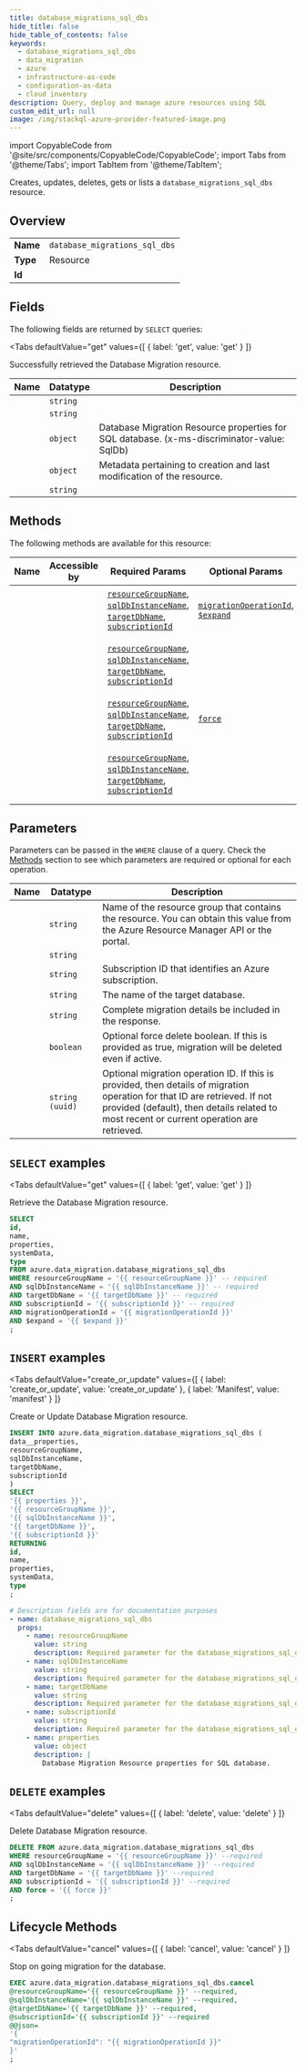 ```yaml
--- 
title: database_migrations_sql_dbs
hide_title: false
hide_table_of_contents: false
keywords:
  - database_migrations_sql_dbs
  - data_migration
  - azure
  - infrastructure-as-code
  - configuration-as-data
  - cloud inventory
description: Query, deploy and manage azure resources using SQL
custom_edit_url: null
image: /img/stackql-azure-provider-featured-image.png
---
```


import CopyableCode from '@site/src/components/CopyableCode/CopyableCode';
import Tabs from '@theme/Tabs';
import TabItem from '@theme/TabItem';

Creates, updates, deletes, gets or lists a <code>database_migrations_sql_dbs</code> resource.

## Overview
<table><tbody>
<tr><td><b>Name</b></td><td><code>database_migrations_sql_dbs</code></td></tr>
<tr><td><b>Type</b></td><td>Resource</td></tr>
<tr><td><b>Id</b></td><td><CopyableCode code="azure.data_migration.database_migrations_sql_dbs" /></td></tr>
</tbody></table>

## Fields

The following fields are returned by `SELECT` queries:

<Tabs
    defaultValue="get"
    values={[
        { label: 'get', value: 'get' }
    ]}
>
<TabItem value="get">

Successfully retrieved the Database Migration resource.

<table>
<thead>
    <tr>
    <th>Name</th>
    <th>Datatype</th>
    <th>Description</th>
    </tr>
</thead>
<tbody>
<tr>
    <td><CopyableCode code="id" /></td>
    <td><code>string</code></td>
    <td></td>
</tr>
<tr>
    <td><CopyableCode code="name" /></td>
    <td><code>string</code></td>
    <td></td>
</tr>
<tr>
    <td><CopyableCode code="properties" /></td>
    <td><code>object</code></td>
    <td>Database Migration Resource properties for SQL database. (x-ms-discriminator-value: SqlDb)</td>
</tr>
<tr>
    <td><CopyableCode code="systemData" /></td>
    <td><code>object</code></td>
    <td>Metadata pertaining to creation and last modification of the resource.</td>
</tr>
<tr>
    <td><CopyableCode code="type" /></td>
    <td><code>string</code></td>
    <td></td>
</tr>
</tbody>
</table>
</TabItem>
</Tabs>

## Methods

The following methods are available for this resource:

<table>
<thead>
    <tr>
    <th>Name</th>
    <th>Accessible by</th>
    <th>Required Params</th>
    <th>Optional Params</th>
    <th>Description</th>
    </tr>
</thead>
<tbody>
<tr>
    <td><a href="#get"><CopyableCode code="get" /></a></td>
    <td><CopyableCode code="select" /></td>
    <td><a href="#parameter-resourceGroupName"><code>resourceGroupName</code></a>, <a href="#parameter-sqlDbInstanceName"><code>sqlDbInstanceName</code></a>, <a href="#parameter-targetDbName"><code>targetDbName</code></a>, <a href="#parameter-subscriptionId"><code>subscriptionId</code></a></td>
    <td><a href="#parameter-migrationOperationId"><code>migrationOperationId</code></a>, <a href="#parameter-$expand"><code>$expand</code></a></td>
    <td>Retrieve the Database Migration resource.</td>
</tr>
<tr>
    <td><a href="#create_or_update"><CopyableCode code="create_or_update" /></a></td>
    <td><CopyableCode code="insert" /></td>
    <td><a href="#parameter-resourceGroupName"><code>resourceGroupName</code></a>, <a href="#parameter-sqlDbInstanceName"><code>sqlDbInstanceName</code></a>, <a href="#parameter-targetDbName"><code>targetDbName</code></a>, <a href="#parameter-subscriptionId"><code>subscriptionId</code></a></td>
    <td></td>
    <td>Create or Update Database Migration resource.</td>
</tr>
<tr>
    <td><a href="#delete"><CopyableCode code="delete" /></a></td>
    <td><CopyableCode code="delete" /></td>
    <td><a href="#parameter-resourceGroupName"><code>resourceGroupName</code></a>, <a href="#parameter-sqlDbInstanceName"><code>sqlDbInstanceName</code></a>, <a href="#parameter-targetDbName"><code>targetDbName</code></a>, <a href="#parameter-subscriptionId"><code>subscriptionId</code></a></td>
    <td><a href="#parameter-force"><code>force</code></a></td>
    <td>Delete Database Migration resource.</td>
</tr>
<tr>
    <td><a href="#cancel"><CopyableCode code="cancel" /></a></td>
    <td><CopyableCode code="exec" /></td>
    <td><a href="#parameter-resourceGroupName"><code>resourceGroupName</code></a>, <a href="#parameter-sqlDbInstanceName"><code>sqlDbInstanceName</code></a>, <a href="#parameter-targetDbName"><code>targetDbName</code></a>, <a href="#parameter-subscriptionId"><code>subscriptionId</code></a></td>
    <td></td>
    <td>Stop on going migration for the database.</td>
</tr>
</tbody>
</table>

## Parameters

Parameters can be passed in the `WHERE` clause of a query. Check the [Methods](#methods) section to see which parameters are required or optional for each operation.

<table>
<thead>
    <tr>
    <th>Name</th>
    <th>Datatype</th>
    <th>Description</th>
    </tr>
</thead>
<tbody>
<tr id="parameter-resourceGroupName">
    <td><CopyableCode code="resourceGroupName" /></td>
    <td><code>string</code></td>
    <td>Name of the resource group that contains the resource. You can obtain this value from the Azure Resource Manager API or the portal.</td>
</tr>
<tr id="parameter-sqlDbInstanceName">
    <td><CopyableCode code="sqlDbInstanceName" /></td>
    <td><code>string</code></td>
    <td></td>
</tr>
<tr id="parameter-subscriptionId">
    <td><CopyableCode code="subscriptionId" /></td>
    <td><code>string</code></td>
    <td>Subscription ID that identifies an Azure subscription.</td>
</tr>
<tr id="parameter-targetDbName">
    <td><CopyableCode code="targetDbName" /></td>
    <td><code>string</code></td>
    <td>The name of the target database.</td>
</tr>
<tr id="parameter-$expand">
    <td><CopyableCode code="$expand" /></td>
    <td><code>string</code></td>
    <td>Complete migration details be included in the response.</td>
</tr>
<tr id="parameter-force">
    <td><CopyableCode code="force" /></td>
    <td><code>boolean</code></td>
    <td>Optional force delete boolean. If this is provided as true, migration will be deleted even if active.</td>
</tr>
<tr id="parameter-migrationOperationId">
    <td><CopyableCode code="migrationOperationId" /></td>
    <td><code>string (uuid)</code></td>
    <td>Optional migration operation ID. If this is provided, then details of migration operation for that ID are retrieved. If not provided (default), then details related to most recent or current operation are retrieved.</td>
</tr>
</tbody>
</table>

## `SELECT` examples

<Tabs
    defaultValue="get"
    values={[
        { label: 'get', value: 'get' }
    ]}
>
<TabItem value="get">

Retrieve the Database Migration resource.

```sql
SELECT
id,
name,
properties,
systemData,
type
FROM azure.data_migration.database_migrations_sql_dbs
WHERE resourceGroupName = '{{ resourceGroupName }}' -- required
AND sqlDbInstanceName = '{{ sqlDbInstanceName }}' -- required
AND targetDbName = '{{ targetDbName }}' -- required
AND subscriptionId = '{{ subscriptionId }}' -- required
AND migrationOperationId = '{{ migrationOperationId }}'
AND $expand = '{{ $expand }}'
;
```
</TabItem>
</Tabs>


## `INSERT` examples

<Tabs
    defaultValue="create_or_update"
    values={[
        { label: 'create_or_update', value: 'create_or_update' },
        { label: 'Manifest', value: 'manifest' }
    ]}
>
<TabItem value="create_or_update">

Create or Update Database Migration resource.

```sql
INSERT INTO azure.data_migration.database_migrations_sql_dbs (
data__properties,
resourceGroupName,
sqlDbInstanceName,
targetDbName,
subscriptionId
)
SELECT 
'{{ properties }}',
'{{ resourceGroupName }}',
'{{ sqlDbInstanceName }}',
'{{ targetDbName }}',
'{{ subscriptionId }}'
RETURNING
id,
name,
properties,
systemData,
type
;
```
</TabItem>
<TabItem value="manifest">

```yaml
# Description fields are for documentation purposes
- name: database_migrations_sql_dbs
  props:
    - name: resourceGroupName
      value: string
      description: Required parameter for the database_migrations_sql_dbs resource.
    - name: sqlDbInstanceName
      value: string
      description: Required parameter for the database_migrations_sql_dbs resource.
    - name: targetDbName
      value: string
      description: Required parameter for the database_migrations_sql_dbs resource.
    - name: subscriptionId
      value: string
      description: Required parameter for the database_migrations_sql_dbs resource.
    - name: properties
      value: object
      description: |
        Database Migration Resource properties for SQL database.
```
</TabItem>
</Tabs>


## `DELETE` examples

<Tabs
    defaultValue="delete"
    values={[
        { label: 'delete', value: 'delete' }
    ]}
>
<TabItem value="delete">

Delete Database Migration resource.

```sql
DELETE FROM azure.data_migration.database_migrations_sql_dbs
WHERE resourceGroupName = '{{ resourceGroupName }}' --required
AND sqlDbInstanceName = '{{ sqlDbInstanceName }}' --required
AND targetDbName = '{{ targetDbName }}' --required
AND subscriptionId = '{{ subscriptionId }}' --required
AND force = '{{ force }}'
;
```
</TabItem>
</Tabs>


## Lifecycle Methods

<Tabs
    defaultValue="cancel"
    values={[
        { label: 'cancel', value: 'cancel' }
    ]}
>
<TabItem value="cancel">

Stop on going migration for the database.

```sql
EXEC azure.data_migration.database_migrations_sql_dbs.cancel 
@resourceGroupName='{{ resourceGroupName }}' --required, 
@sqlDbInstanceName='{{ sqlDbInstanceName }}' --required, 
@targetDbName='{{ targetDbName }}' --required, 
@subscriptionId='{{ subscriptionId }}' --required 
@@json=
'{
"migrationOperationId": "{{ migrationOperationId }}"
}'
;
```
</TabItem>
</Tabs>
